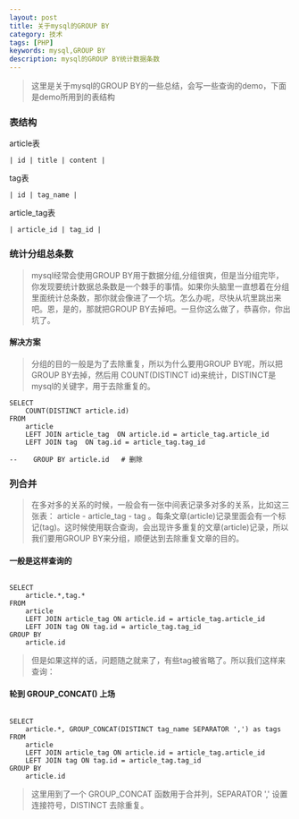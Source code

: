 ```yaml
---
layout: post
title: 关于mysql的GROUP BY
category: 技术
tags: [PHP]
keywords: mysql,GROUP BY
description: mysql的GROUP BY统计数据条数
---
```


> 这里是关于mysql的GROUP BY的一些总结，会写一些查询的demo，下面是demo所用到的表结构

### 表结构

article表

    | id | title | content |


tag表

    | id | tag_name |


article_tag表

    | article_id | tag_id |


### 统计分组总条数

> mysql经常会使用GROUP BY用于数据分组,分组很爽，但是当分组完毕，你发现要统计数据总条数是一个棘手的事情。如果你头脑里一直想着在分组里面统计总条数，那你就会像进了一个坑。怎么办呢，尽快从坑里跳出来吧。恩，是的，那就把GROUP BY去掉吧。一旦你这么做了，恭喜你，你出坑了。

#### 解决方案

> 分组的目的一般是为了去除重复，所以为什么要用GROUP BY呢，所以把GROUP BY去掉，然后用 COUNT(DISTINCT id)来统计，DISTINCT是mysql的关键字，用于去除重复的。

```
SELECT
    COUNT(DISTINCT article.id)
FROM
    article
    LEFT JOIN article_tag  ON article.id = article_tag.article_id
    LEFT JOIN tag  ON tag.id = article_tag.tag_id

--    GROUP BY article.id   # 删除

```

### 列合并

> 在多对多的关系的时候，一般会有一张中间表记录多对多的关系，比如这三张表： article - article_tag - tag 。每条文章(article)记录里面会有一个标记(tag)。这时候使用联合查询，会出现许多重复的文章(article)记录，所以我们要用GROUP BY来分组，顺便达到去除重复文章的目的。



#### 一般是这样查询的

```

SELECT
    article.*,tag.*
FROM
    article
    LEFT JOIN article_tag ON article.id = article_tag.article_id
    LEFT JOIN tag ON tag.id = article_tag.tag_id
GROUP BY
    article.id

```

> 但是如果这样的话，问题随之就来了，有些tag被省略了。所以我们这样来查询：

#### 轮到 GROUP_CONCAT() 上场

```

SELECT
    article.*, GROUP_CONCAT(DISTINCT tag_name SEPARATOR ',') as tags
FROM
    article
    LEFT JOIN article_tag ON article.id = article_tag.article_id
    LEFT JOIN tag ON tag.id = article_tag.tag_id
GROUP BY
    article.id

```

> 这里用到了一个 GROUP_CONCAT 函数用于合并列，SEPARATOR ',' 设置连接符号，DISTINCT 去除重复。
